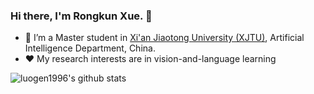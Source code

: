 ### Hi there, I'm Rongkun Xue. 👋

- 🌱 I’m a Master student in [Xi'an Jiaotong University (XJTU)](https://www.xjtu.edu.cn/), Artificial Intelligence Department, China.
- ❤️ My research interests are in vision-and-language learning  

![luogen1996's github stats](https://github-readme-stats-anuraghazra1.vercel.app/api?username=rongkunxue&show_icons=true&theme=cobalt)
